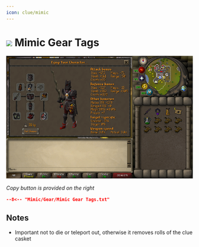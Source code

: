 ```yaml
---
icon: clue/mimic
---
```


# <img style="vertical-align:middle" src="../../icons/mimic.png" width="35"> Mimic Gear Tags

![Mimic Gear](images/mimic.png)

_Copy button is provided on the right_
``` json title=""
--8<-- "Mimic/Gear/Mimic Gear Tags.txt"
```

## Notes
- Important not to die or teleport out, otherwise it removes rolls of the clue casket